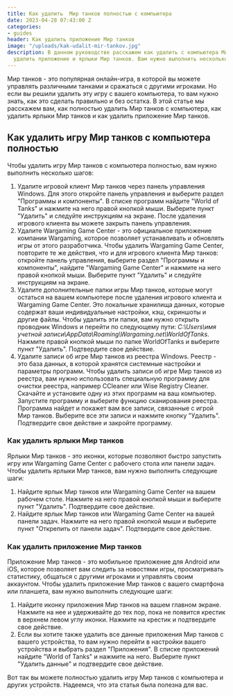 ```yaml
---
title: Как удалить  Мир танков полностью с компьютера
date: 2023-04-28 07:43:00 Z
categories:
- guides
header: Как удалить приложение Мир танков
image: "/uploads/kak-udalit-mir-tankov.jpg"
description: В данном руководстве расскажем как удалить с компьютера Мир танков полностью,
  удалить приложение и ярлыки Мир танков. Вам нужно выполнить несколько простых шагов...
---
```


Мир танков - это популярная онлайн-игра, в которой вы можете управлять различными танками и сражаться с другими игроками. Но если вы решили удалить эту игру с вашего компьютера, то вам нужно знать, как это сделать правильно и без остатка. В этой статье мы расскажем вам, как полностью удалить Мир танков с компьютера, как удалить ярлыки Мир танков и как удалить приложение Мир танков.

Как удалить игру Мир танков с компьютера полностью
--------------------------------------------------

Чтобы удалить игру Мир танков с компьютера полностью, вам нужно выполнить несколько шагов:

1.  Удалите игровой клиент Мир танков через панель управления Windows. Для этого откройте панель управления и выберите раздел "Программы и компоненты". В списке программ найдите "World of Tanks" и нажмите на него правой кнопкой мыши. Выберите пункт "Удалить" и следуйте инструкциям на экране. После удаления игрового клиента вы можете закрыть панель управления.
2.  Удалите Wargaming Game Center - это официальное приложение компании Wargaming, которое позволяет устанавливать и обновлять игры от этого разработчика. Чтобы удалить Wargaming Game Center, повторите те же действия, что и для игрового клиента Мир танков: откройте панель управления, выберите раздел "Программы и компоненты", найдите "Wargaming Game Center" и нажмите на него правой кнопкой мыши. Выберите пункт "Удалить" и следуйте инструкциям на экране.
3.  Удалите дополнительные папки игры Мир танков, которые могут остаться на вашем компьютере после удаления игрового клиента и Wargaming Game Center. Это локальные хранилища данных, которые содержат ваши индивидуальные настройки, кэш, скриншоты и другие файлы. Чтобы удалить эти папки, вам нужно открыть проводник Windows и перейти по следующему пути: _C:\\Users\\имя учетной записи\\AppData\\Roaming\\Wargaming.net\\WorldOfTanks_. Нажмите правой кнопкой мыши по папке WorldOfTanks и выберите пункт "Удалить". Подтвердите свое действие.
4.  Удалите записи об игре Мир танков из реестра Windows. Реестр - это база данных, в которой хранятся системные настройки и параметры программ. Чтобы удалить записи об игре Мир танков из реестра, вам нужно использовать специальную программу для очистки реестра, например CCleaner или Wise Registry Cleaner. Скачайте и установите одну из этих программ на ваш компьютер. Запустите программу и выберите функцию сканирования реестра. Программа найдет и покажет вам все записи, связанные с игрой Мир танков. Выберите все эти записи и нажмите кнопку "Удалить". Подтвердите свое действие и закройте программу.

<!-- Yandex.RTB R-A-1959236-6 -->
<div id="yandex_rtb_R-A-1959236-6"></div>
<script>window.yaContextCb.push(()=>{
  Ya.Context.AdvManager.render({
    renderTo: 'yandex_rtb_R-A-1959236-6',
    blockId: 'R-A-1959236-6'
  })
})</script>

### Как удалить ярлыки Мир танков

Ярлыки Мир танков - это иконки, которые позволяют быстро запустить игру или Wargaming Game Center с рабочего стола или панели задач. Чтобы удалить ярлыки Мир танков, вам нужно выполнить следующие шаги:

1.  Найдите ярлык Мир танков или Wargaming Game Center на вашем рабочем столе. Нажмите на него правой кнопкой мыши и выберите пункт "Удалить". Подтвердите свое действие.
2.  Найдите ярлык Мир танков или Wargaming Game Center на вашей панели задач. Нажмите на него правой кнопкой мыши и выберите пункт "Открепить от панели задач". Подтвердите свое действие.

### Как удалить приложение Мир танков

Приложение Мир танков - это мобильное приложение для Android или iOS, которое позволяет вам следить за новостями игры, просматривать статистику, общаться с другими игроками и управлять своим аккаунтом. Чтобы удалить приложение Мир танков с вашего смартфона или планшета, вам нужно выполнить следующие шаги:

1.  Найдите иконку приложения Мир танков на вашем главном экране. Нажмите на нее и удерживайте до тех пор, пока не появится крестик в верхнем левом углу иконки. Нажмите на крестик и подтвердите свое действие.
2.  Если вы хотите также удалить все данные приложения Мир танков с вашего устройства, то вам нужно перейти в настройки вашего устройства и выбрать раздел "Приложения". В списке приложений найдите "World of Tanks" и нажмите на него. Выберите пункт "Удалить данные" и подтвердите свое действие.

Вот так вы можете полностью удалить игру Мир танков с компьютера и других устройств. Надеемся, что эта статья была полезна для вас.
